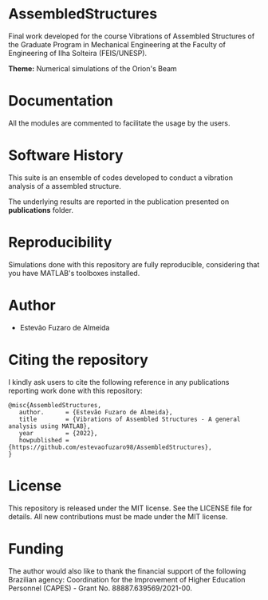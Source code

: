 # AssembledStructures

Final work developed for the course Vibrations of Assembled Structures of the Graduate Program in Mechanical Engineering at the Faculty of Engineering of Ilha Solteira (FEIS/UNESP).

**Theme:** Numerical simulations of the Orion's Beam

# Documentation
All the modules are commented to facilitate the usage by the users.

# Software History
This suite is an ensemble of codes developed to conduct a vibration analysis of a assembled structure.

The underlying results are reported in the publication presented on **publications** folder.

# Reproducibility
Simulations done with this repository are fully reproducible, considering that you have MATLAB's toolboxes installed.

# Author
- Estevão Fuzaro de Almeida

# Citing the repository
I kindly ask users to cite the following reference in any publications reporting work done with this repository:

```
@misc{AssembledStructures,
   author.      = {Estevão Fuzaro de Almeida},
   title        = {Vibrations of Assembled Structures - A general analysis using MATLAB},
   year         = {2022},
   howpublished = {https://github.com/estevaofuzaro98/AssembledStructures},
}
```

# License
This repository is released under the MIT license. See the LICENSE file for details. All new contributions must be made under the MIT license.

# Funding
The author would also like to thank the financial support of the following Brazilian agency: Coordination for the Improvement of Higher Education Personnel (CAPES) - Grant No. 88887.639569/2021-00.      
